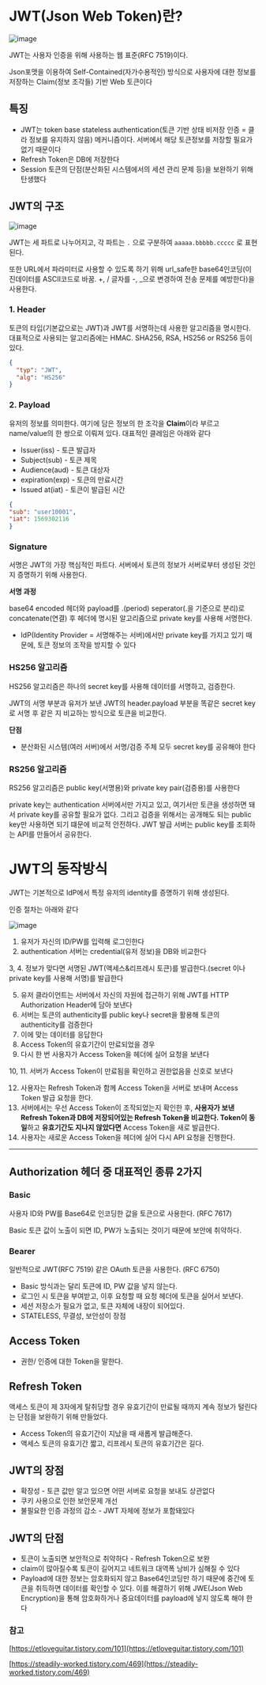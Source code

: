 # JWT(Json Web Token)란?
![image](https://user-images.githubusercontent.com/102791105/202878117-eb7815c8-dfce-4273-9494-ad14814c66d8.png)

JWT는 사용자 인증을 위해 사용하는 웹 표준(RFC 7519)이다.

Json포맷을 이용하여 Self-Contained(자가수용적인) 방식으로 사용자에 대한 정보를 저장하는 Claim(정보 조각들) 기반 Web 토큰이다

## 특징

- JWT는 token base stateless authentication(토큰 기반 상태 비저장 인증 = 클라 정보를 유지하지 않음) 메커니즘이다. 서버에서 해당 토큰정보를 저장할 필요가 없기 때문이다
- Refresh Token은 DB에 저장한다
- Session 토큰의 단점(분산화된 시스템에서의 세션 관리 문제 등)을 보완하기 위해 탄생했다

## JWT의 구조
![image](https://user-images.githubusercontent.com/102791105/202878129-d9f42a89-dbcd-4cda-9ead-0a525a9106a8.png)

JWT는 세 파트로 나누어지고, 각 파트는 `.` 으로 구분하여 `aaaaa.bbbbb.ccccc` 로 표현된다. 

또한 URL에서 파라미터로 사용할 수 있도록 하기 위해 url_safe한 base64인코딩(이진데이터를 ASCII코드로 바꿈. +, / 글자를 -, _으로 변경하여 전송 문제를 예방한다)을 사용한다.

### 1. Header
토큰의 타입(기본값으로는 JWT)과 JWT를 서명하는데 사용한 알고리즘을 명시한다. 대표적으로 사용되는 알고리즘에는 HMAC. SHA256, RSA, HS256 or RS256 등이 있다.
```json
{ 
  "typ": "JWT",    
  "alg": "HS256"
}
```
### 2. Payload

유저의 정보를 의미한다. 여기에 담은 정보의 한 조각을 **Claim**이라 부르고 name/value의 한 쌍으로 이뤄져 있다. 대표적인 클레임은 아래와 같다

- Issuer(iss) - 토큰 발급자
- Subject(sub) - 토큰 제목
- Audience(aud) - 토큰 대상자
- expiration(exp) - 토큰의 만료시간
- Issued at(iat) - 토큰이 발급된 시간
```json
{
"sub": "user10001",
"iat": 1569302116
}
```
### Signature

서명은 JWT의 가장 핵심적인 파트다. 서버에서 토큰의 정보가 서버로부터 생성된 것인지 증명하기 위해 사용한다. 

**서명 과정** 

base64 encoded 헤더와 payload를 .(period) seperator(.을 기준으로 분리)로 concatenate(연결) 후 헤더에 명시된 알고리즘으로 private key를 사용해 서명한다.

- IdP(Identity Provider = 서명해주는 서버)에서만 private key를 가지고 있기 때문에, 토큰 정보의 조작을 방지할 수 있다

### HS256 알고리즘

HS256 알고리즘은 하나의 secret key를 사용해 데이터를 서명하고, 검증한다. 

JWT의 서명 부분과 유저가 보낸 JWT의 header.payload 부분을 똑같은 secret key로 서명 후 같은 지 비교하는 방식으로 토큰을 비교한다.

**단점**

- 분산화된 시스템(여러 서버)에서 서명/검증 주체 모두 secret key를 공유해야 한다

### RS256 알고리즘

RS256 알고리즘은 public key(서명용)와 private key pair(검증용)를 사용한다

private key는 authentication 서버에서만 가지고 있고, 여기서만 토큰을 생성하면 돼서 private key를 공유할 필요가 없다. 그리고 검증을 위해서는 공개해도 되는 public key만 사용하면 되기 떄문에 비교적 안전하다. JWT 발급 서버는 public key를 조회하는 API를 만들어서 공유한다.

# JWT의 동작방식

JWT는 기본적으로 IdP에서 특정 유저의 identity를 증명하기 위해 생성된다.

인증 절차는 아래와 같다

![image](https://user-images.githubusercontent.com/102791105/202879346-636dcb63-38e7-490b-9c3b-fe3340591f32.png)

1. 유저가 자신의 ID/PW를 입력해 로그인한다
2. authentication 서버는 credential(유저 정보)을 DB와 비교한다

3, 4. 정보가 맞다면 서명된 JWT(액세스&리프레시 토큰)를 발급한다.(secret 이나 private key를 사용해 서명)를 발급한다

5. 유저 클라이언트는 서버에서 자신의 자원에 접근하기 위해 JWT를 HTTP Authorization Header에 담아 보낸다
6. 서버는 토큰의 authenticity를 public key나 secret을 활용해 토큰의 authenticity를 검증한다
7. 이에 맞는 데이터를 응답한다
8. Access Token의 유효기간이 만료되었을 경우
9. 다시 한 번 사용자가 Access Token을 헤더에 실어 요청을 보낸다

10, 11. 서버가 Access Token이 만료됨을 확인하고 권한없음을 신호로 보낸다

12. 사용자는 Refresh Token과 함께 Access Token을 서버로 보내며 Access Token 발급 요청을 한다.
13. 서버에서는 우선 Access Token이 조작되었는지 확인한 후, **사용자가 보낸 Refresh Token과 DB에 저장되어있는 Refresh Token을 비교한다. Token이 동일**하고 **유효기간도 지나지 않았다면** Access Token을 새로 발급한다.
14. 사용자는 새로운 Access Token을 헤더에 실어 다시 API 요청을 진행한다.

---

## Authorization 헤더 중 대표적인 종류 2가지
### Basic
사용자 ID와 PW를 Base64로 인코딩한 값을 토큰으로 사용한다. (RFC 7617)

Basic 토큰 값이 노출이 되면 ID, PW가 노출되는 것이기 때문에 보안에 취약하다.
### Bearer
일반적으로 JWT(RFC 7519) 같은 OAuth 토큰을 사용한다. (RFC 6750)

- Basic 방식과는 달리 토큰에 ID, PW 값을 넣지 않는다.
- 로그인 시 토큰을 부여받고, 이후 요청할 때 요청 헤더에 토큰을 실어서 보낸다.
- 세션 저장소가 필요가 없고, 토큰 자체에 내장이 되어있다.
- STATELESS, 무결성, 보안성이 장점

## Access Token

- 권한/ 인증에 대한 Token을 말한다.

## Refresh Token

액세스 토큰이 제 3자에게 탈취당할 경우 유효기간이 만료될 때까지 계속 정보가 털린다는 단점을 보완하기 위해 만들었다. 

- Access Token의 유효기간이 지났을 때 새롭게 발급해준다.
- 액세스 토큰의 유효기간 짧고, 리프레시 토큰의 유효기간은 길다.

## JWT의 장점

- 확장성 - 토큰 값만 알고 있으면 어떤 서버로 요청을 보내도 상관없다
- 쿠키 사용으로 인한 보안문제 개선
- 불필요한 인증 과정의 감소 - JWT 자체에 정보가 포함돼있다

## JWT의 단점

- 토큰이 노출되면 보안적으로 취약하다 - Refresh Token으로 보완
- claim이 많아질수록 토큰이 길어지고 네트워크 대역폭 낭비가 심해질 수 있다
- Payload에 대한 정보는 암호화되지 않고 Base64인코딩만 하기 때문에 중간에 토큰을 취득하면 데이터를 확인할 수 있다. 이를 해결하기 위해 JWE(Json Web Encryption)을 통해 암호화하거나 중요데이터를 payload에 넣지 않도록 해야 한다

### 참고

[https://etloveguitar.tistory.com/101](https://etloveguitar.tistory.com/101)

[https://steadily-worked.tistory.com/469](https://steadily-worked.tistory.com/469)
